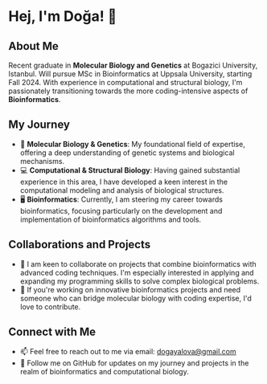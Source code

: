 # Hej, I'm Doğa! 👋

## About Me
Recent graduate in **Molecular Biology and Genetics** at Bogazici University, Istanbul. Will pursue MSc in Bioinformatics at Uppsala University, starting Fall 2024. With experience in computational and structural biology, I'm passionately transitioning towards the more coding-intensive aspects of **Bioinformatics**.

## My Journey
- 🧬 **Molecular Biology & Genetics**: My foundational field of expertise, offering a deep understanding of genetic systems and biological mechanisms.
- 💻 **Computational & Structural Biology**: Having gained substantial experience in this area, I have developed a keen interest in the computational modeling and analysis of biological structures.
- 🖥️ **Bioinformatics**: Currently, I am steering my career towards bioinformatics, focusing particularly on the development and implementation of bioinformatics algorithms and tools.

## Collaborations and Projects
- 💞️ I am keen to collaborate on projects that combine bioinformatics with advanced coding techniques. I'm especially interested in applying and expanding my programming skills to solve complex biological problems.
- 🤝 If you're working on innovative bioinformatics projects and need someone who can bridge molecular biology with coding expertise, I'd love to contribute.

## Connect with Me
- 📫 Feel free to reach out to me via email: [dogayalova@gmail.com](mailto:dogayalova@gmail.com)
- 🔗 Follow me on GitHub for updates on my journey and projects in the realm of bioinformatics and computational biology.


<!---
dogayalova/dogayalova is a ✨ special ✨ repository because its `README.md` (this file) appears on your GitHub profile.
You can click the Preview link to take a look at your changes.
--->
